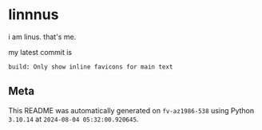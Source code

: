 # linnnus

i am linus. that's me.

my latest commit is

```
build: Only show inline favicons for main text
```

## Meta

This README was automatically generated on `fv-az1986-538` using Python
`3.10.14` at `2024-08-04 05:32:00.920645`.
